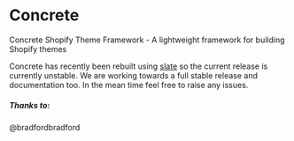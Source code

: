 # Concrete

Concrete Shopify Theme Framework - A lightweight framework for building Shopify themes

Concrete has recently been rebuilt using [slate](https://shopify.github.io/slate/) so the current release is currently unstable. We are working towards a full stable release and documentation too. In the mean time feel free to raise any issues.

##### Thanks to:
@bradfordbradford
